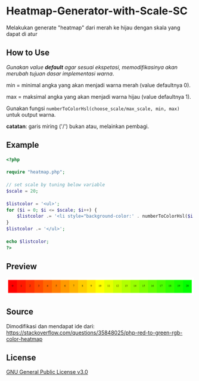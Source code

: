 
# Heatmap-Generator-with-Scale-SC
Melakukan generate "heatmap" dari merah ke hijau dengan skala yang dapat di atur

## How to Use
_Gunakan value **default** agar sesuai ekspetasi, memodifikasinya akan merubah tujuan dasar implementasi warna_.

min = minimal angka yang akan menjadi warna merah (value defaultnya 0).

max = maksimal angka yang akan menjadi warna hijau (value defaultnya 1).

Gunakan fungsi `numberToColorHsl(choose_scale/max_scale, min, max)` untuk output warna.

**catatan**: garis miring ('/') bukan atau, melainkan pembagi.

## Example
```php
<?php

require "heatmap.php";

// set scale by tuning below variable
$scale = 20;

$listcolor = '<ul>';
for ($i = 0; $i <= $scale; $i++) {
	$listcolor .= '<li style="background-color:' . numberToColorHsl($i / $scale, 0, 1) . '">' . $i . "</li>\n";
}
$listcolor .= '</ul>';

echo $listcolor;
?>
```

## Preview
![Priview!](preview.PNG "Priview")

## Source
Dimodifikasi dan mendapat ide dari: https://stackoverflow.com/questions/35848025/php-red-to-green-rgb-color-heatmap

## License
 [GNU General Public License v3.0](https://github.com/Evdigi-INA/Heatmap-Generator-with-Scale-SC/blob/main/LICENSE)
